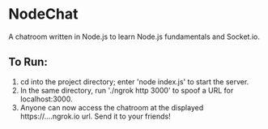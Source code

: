 # NodeChat
A chatroom written in Node.js to learn Node.js fundamentals and Socket.io.
## To Run:
1. cd into the project directory; enter 'node index.js' to start the server.
2. In the same directory, run './ngrok http 3000' to spoof a URL for localhost:3000. 
3. Anyone can now access the chatroom at the displayed https://....ngrok.io url. Send it to your friends!
